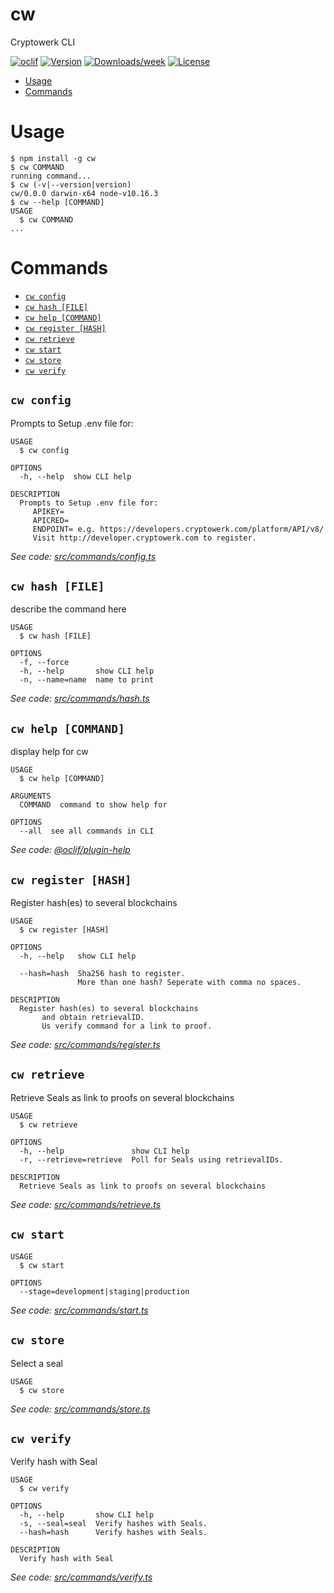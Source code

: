 cw
==

Cryptowerk CLI

[![oclif](https://img.shields.io/badge/cli-oclif-brightgreen.svg)](https://oclif.io)
[![Version](https://img.shields.io/npm/v/cw.svg)](https://npmjs.org/package/cw)
[![Downloads/week](https://img.shields.io/npm/dw/cw.svg)](https://npmjs.org/package/cw)
[![License](https://img.shields.io/npm/l/cw.svg)](https://github.com/i001962/cw/blob/master/package.json)

<!-- toc -->
* [Usage](#usage)
* [Commands](#commands)
<!-- tocstop -->
# Usage
<!-- usage -->
```sh-session
$ npm install -g cw
$ cw COMMAND
running command...
$ cw (-v|--version|version)
cw/0.0.0 darwin-x64 node-v10.16.3
$ cw --help [COMMAND]
USAGE
  $ cw COMMAND
...
```
<!-- usagestop -->
# Commands
<!-- commands -->
* [`cw config`](#cw-config)
* [`cw hash [FILE]`](#cw-hash-file)
* [`cw help [COMMAND]`](#cw-help-command)
* [`cw register [HASH]`](#cw-register-hash)
* [`cw retrieve`](#cw-retrieve)
* [`cw start`](#cw-start)
* [`cw store`](#cw-store)
* [`cw verify`](#cw-verify)

## `cw config`

Prompts to Setup .env file for:

```
USAGE
  $ cw config

OPTIONS
  -h, --help  show CLI help

DESCRIPTION
  Prompts to Setup .env file for:
     APIKEY= 
     APICRED=  
     ENDPOINT= e.g. https://developers.cryptowerk.com/platform/API/v8/
     Visit http://developer.cryptowerk.com to register.
```

_See code: [src/commands/config.ts](https://github.com/i001962/cw/blob/v0.0.0/src/commands/config.ts)_

## `cw hash [FILE]`

describe the command here

```
USAGE
  $ cw hash [FILE]

OPTIONS
  -f, --force
  -h, --help       show CLI help
  -n, --name=name  name to print
```

_See code: [src/commands/hash.ts](https://github.com/i001962/cw/blob/v0.0.0/src/commands/hash.ts)_

## `cw help [COMMAND]`

display help for cw

```
USAGE
  $ cw help [COMMAND]

ARGUMENTS
  COMMAND  command to show help for

OPTIONS
  --all  see all commands in CLI
```

_See code: [@oclif/plugin-help](https://github.com/oclif/plugin-help/blob/v2.2.3/src/commands/help.ts)_

## `cw register [HASH]`

Register hash(es) to several blockchains 

```
USAGE
  $ cw register [HASH]

OPTIONS
  -h, --help   show CLI help

  --hash=hash  Sha256 hash to register.
               More than one hash? Seperate with comma no spaces.

DESCRIPTION
  Register hash(es) to several blockchains 
       and obtain retrievalID. 
       Us verify command for a link to proof.
```

_See code: [src/commands/register.ts](https://github.com/i001962/cw/blob/v0.0.0/src/commands/register.ts)_

## `cw retrieve`

Retrieve Seals as link to proofs on several blockchains

```
USAGE
  $ cw retrieve

OPTIONS
  -h, --help               show CLI help
  -r, --retrieve=retrieve  Poll for Seals using retrievalIDs.

DESCRIPTION
  Retrieve Seals as link to proofs on several blockchains
```

_See code: [src/commands/retrieve.ts](https://github.com/i001962/cw/blob/v0.0.0/src/commands/retrieve.ts)_

## `cw start`

```
USAGE
  $ cw start

OPTIONS
  --stage=development|staging|production
```

_See code: [src/commands/start.ts](https://github.com/i001962/cw/blob/v0.0.0/src/commands/start.ts)_

## `cw store`

Select a seal

```
USAGE
  $ cw store
```

_See code: [src/commands/store.ts](https://github.com/i001962/cw/blob/v0.0.0/src/commands/store.ts)_

## `cw verify`

Verify hash with Seal

```
USAGE
  $ cw verify

OPTIONS
  -h, --help       show CLI help
  -s, --seal=seal  Verify hashes with Seals.
  --hash=hash      Verify hashes with Seals.

DESCRIPTION
  Verify hash with Seal
```

_See code: [src/commands/verify.ts](https://github.com/i001962/cw/blob/v0.0.0/src/commands/verify.ts)_
<!-- commandsstop -->
